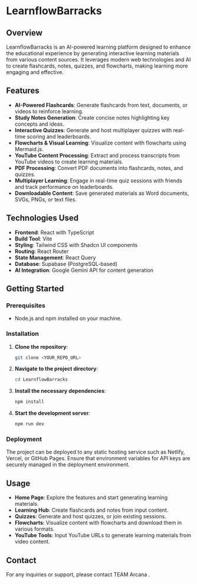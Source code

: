 # LearnflowBarracks

## Overview

LearnflowBarracks is an AI-powered learning platform designed to enhance the educational experience by generating interactive learning materials from various content sources. It leverages modern web technologies and AI to create flashcards, notes, quizzes, and flowcharts, making learning more engaging and effective.

## Features

- **AI-Powered Flashcards**: Generate flashcards from text, documents, or videos to reinforce learning.
- **Study Notes Generation**: Create concise notes highlighting key concepts and ideas.
- **Interactive Quizzes**: Generate and host multiplayer quizzes with real-time scoring and leaderboards.
- **Flowcharts & Visual Learning**: Visualize content with flowcharts using Mermaid.js.
- **YouTube Content Processing**: Extract and process transcripts from YouTube videos to create learning materials.
- **PDF Processing**: Convert PDF documents into flashcards, notes, and quizzes.
- **Multiplayer Learning**: Engage in real-time quiz sessions with friends and track performance on leaderboards.
- **Downloadable Content**: Save generated materials as Word documents, SVGs, PNGs, or text files.

## Technologies Used

- **Frontend**: React with TypeScript
- **Build Tool**: Vite
- **Styling**: Tailwind CSS with Shadcn UI components
- **Routing**: React Router
- **State Management**: React Query
- **Database**: Supabase (PostgreSQL-based)
- **AI Integration**: Google Gemini API for content generation

## Getting Started

### Prerequisites

- Node.js and npm installed on your machine.

### Installation

1. **Clone the repository**:
   ```sh
   git clone <YOUR_REPO_URL>
   ```

2. **Navigate to the project directory**:
   ```sh
   cd LearnflowBarracks
   ```

3. **Install the necessary dependencies**:
   ```sh
   npm install
   ```

4. **Start the development server**:
   ```sh
   npm run dev
   ```

### Deployment

The project can be deployed to any static hosting service such as Netlify, Vercel, or GitHub Pages. Ensure that environment variables for API keys are securely managed in the deployment environment.

## Usage

- **Home Page**: Explore the features and start generating learning materials.
- **Learning Hub**: Create flashcards and notes from input content.
- **Quizzes**: Generate and host quizzes, or join existing sessions.
- **Flowcharts**: Visualize content with flowcharts and download them in various formats.
- **YouTube Tools**: Input YouTube URLs to generate learning materials from video content.

## Contact

For any inquiries or support, please contact TEAM Arcana .
